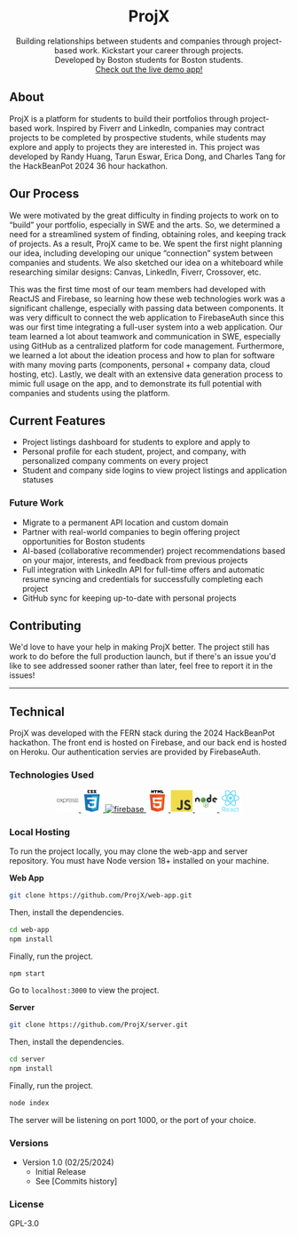 <p align="center">
  <h1 align="center">ProjX</h1>

  <p align="center">
    Building relationships between students and companies through project-based work. Kickstart your career through projects.
    <br> 
    Developed by Boston students for Boston students.
    <br>
    <a href="https://projx-hbp.web.app" target="_blank">Check out the live demo app!</a>  </p>
</p>

## About

ProjX is a platform for students to build their portfolios through project-based work. Inspired by Fiverr and LinkedIn, companies may contract projects to be completed by prospective students, while students may explore and apply to projects they are interested in. This project was developed by Randy Huang, Tarun Eswar, Erica Dong, and Charles Tang for the HackBeanPot 2024 36 hour hackathon.

## Our Process 

We were motivated by the great difficulty in finding projects to work on to “build” your portfolio, especially in SWE and the arts. So, we determined a need for a streamlined system of finding, obtaining roles, and keeping track of projects. As a result, ProjX came to be. We spent the first night planning our idea, including developing our unique “connection” system between companies and students. We also sketched our idea on a whiteboard while researching similar designs: Canvas, LinkedIn, Fiverr, Crossover, etc.

This was the first time most of our team members had developed with ReactJS and Firebase, so learning how these web technologies work was a significant challenge, especially with passing data between components. It was very difficult to connect the web application to FirebaseAuth since this was our first time integrating a full-user system into a web application. Our team learned a lot about teamwork and communication in SWE, especially using GitHub as a centralized platform for code management. Furthermore, we learned a lot about the ideation process and how to plan for software with many moving parts (components, personal + company data, cloud hosting, etc). Lastly, we dealt with an extensive data generation process to mimic full usage on the app, and to demonstrate its full potential with companies and students using the platform.

## Current Features

- Project listings dashboard for students to explore and apply to
- Personal profile for each student, project, and company, with personalized company comments on every project
- Student and company side logins to view project listings and application statuses

### Future Work

- Migrate to a permanent API location and custom domain
- Partner with real-world companies to begin offering project opportunities for Boston students
- AI-based (collaborative recommender) project recommendations based on your major, interests, and feedback from previous projects 
- Full integration with LinkedIn API for full-time offers and automatic resume syncing and credentials for successfully completing each project
- GitHub sync for keeping up-to-date with personal projects

## Contributing

We'd love to have your help in making ProjX better. The project still has work to do before the full production launch, but if there's an issue you'd like to see addressed sooner rather than later, feel free to report it in the issues!

<hr>

## Technical

ProjX was developed with the FERN stack during the 2024 HackBeanPot hackathon. The front end is hosted on Firebase, and our back end is hosted on Heroku. Our authentication servies are provided by FirebaseAuth.

### Technologies Used
<div align="center">
<p align="center"> 
  <a href="https://expressjs.com" target="_blank" rel="noreferrer"> 
    <img src="https://raw.githubusercontent.com/devicons/devicon/master/icons/express/express-original-wordmark.svg" alt="express" width="40" height="40"/> 
  </a>
    <a href="https://www.w3schools.com/css/" target="_blank" rel="noreferrer"> <img src="https://raw.githubusercontent.com/devicons/devicon/master/icons/css3/css3-original-wordmark.svg" alt="css3" width="40" height="40"/> </a>  <a href="https://firebase.google.com/" target="_blank" rel="noreferrer"> <img src="https://www.vectorlogo.zone/logos/firebase/firebase-icon.svg" alt="firebase" width="40" height="40"/> </a> <a href="https://www.w3.org/html/" target="_blank" rel="noreferrer"> <img src="https://raw.githubusercontent.com/devicons/devicon/master/icons/html5/html5-original-wordmark.svg" alt="html5" width="40" height="40"/> </a>  <a href="https://developer.mozilla.org/en-US/docs/Web/JavaScript" target="_blank" rel="noreferrer"> <img src="https://raw.githubusercontent.com/devicons/devicon/master/icons/javascript/javascript-original.svg" alt="javascript" width="40" height="40"/> </a> <a href="https://nodejs.org" target="_blank" rel="noreferrer"> <img src="https://raw.githubusercontent.com/devicons/devicon/master/icons/nodejs/nodejs-original-wordmark.svg" alt="nodejs" width="40" height="40"/> </a> <a href="https://reactjs.org/" target="_blank" rel="noreferrer"> <img src="https://raw.githubusercontent.com/devicons/devicon/master/icons/react/react-original-wordmark.svg" alt="react" width="40" height="40"/> </a> </p>
</div>

### Local Hosting

To run the project locally, you may clone the web-app and server repository. You must have Node version 18+ installed on your machine.

**Web App**
```bash
git clone https://github.com/ProjX/web-app.git
```

Then, install the dependencies.

```bash
cd web-app
npm install
```

Finally, run the project.

```bash
npm start
```

Go to `localhost:3000` to view the project.

**Server**
```bash
git clone https://github.com/ProjX/server.git
```

Then, install the dependencies.

```bash
cd server
npm install
```

Finally, run the project.

```bash
node index
```

The server will be listening on port 1000, or the port of your choice.

### Versions
* Version 1.0 (02/25/2024)
    * Initial Release
    * See [Commits history]

### License

GPL-3.0
